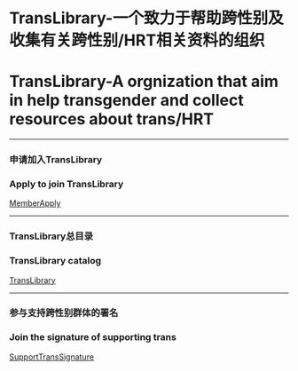 # TransLibrary-一个致力于帮助跨性别及收集有关跨性别/HRT相关资料的组织
# TransLibrary-A orgnization that aim in help transgender and collect resources about trans/HRT

***

### 申请加入TransLibrary

### Apply to join TransLibrary

[MemberApply](github.com/TransDocumentLibrary/MemberApply)

***

### TransLibrary总目录

### TransLibrary catalog

[TransLibrary](github.com/TransDocumentLibrary/TransLibrary)

***

### 参与支持跨性别群体的署名

### Join the signature of supporting trans

[SupportTransSignature](https://github.com/TransDocumentLibrary/SupportTransSignature)
